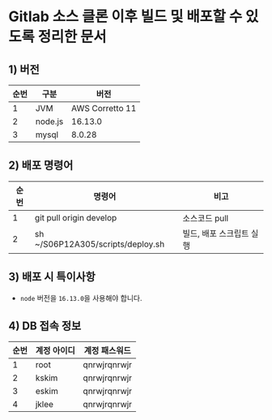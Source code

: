 # Gitlab 소스 클론 이후 빌드 및 배포할 수 있도록 정리한 문서

## 1) 버전

| 순번 | 구분    | 버전            |
| ---- | ------- | --------------- |
| 1    | JVM     | AWS Corretto 11 |
| 2    | node.js | 16.13.0         |
| 3    | mysql   | 8.0.28          |

## 2) 배포 명령어

| 순번 | 명령어                            | 비고                     |
| ---- | --------------------------------- | ------------------------ |
| 1    | git pull origin develop           | 소스코드 pull            |
| 2    | sh ~/S06P12A305/scripts/deploy.sh | 빌드, 배포 스크립트 실행 |

## 3) 배포 시 특이사항

- `node` 버전을 `16.13.0`을 사용해야 합니다.

## 4) DB 접속 정보

| 순번 | 계정 아이디 | 계정 패스워드 |
| ---- | ----------- | ------------- |
| 1    | root        | qnrwjrqnrwjr  |
| 2    | kskim       | qnrwjrqnrwjr  |
| 3    | eskim       | qnrwjrqnrwjr  |
| 4    | jklee       | qnrwjrqnrwjr  |
